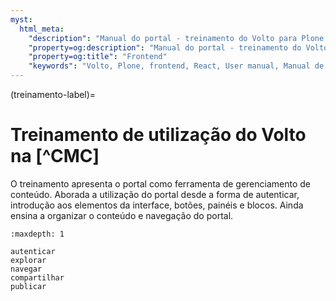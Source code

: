 ```yaml
---
myst:
  html_meta:
    "description": "Manual do portal - treinamento do Volto para Plone 6 da CMC"
    "property=og:description": "Manual do portal - treinamento do Volto para Plone 6 da CMC"
    "property=og:title": "Frontend"
    "keywords": "Volto, Plone, frontend, React, User manual, Manual de usuário, treinamento"
---
```



(treinamento-label)=

# Treinamento de utilização do Volto na [^CMC]

O treinamento apresenta o portal como ferramenta de gerenciamento de conteúdo. Aborada a utilização do portal desde a forma de autenticar, introdução aos elementos da interface, botões, painéis e blocos. Ainda ensina a organizar o conteúdo e navegação do portal.


```{toctree}
:maxdepth: 1

autenticar
explorar
navegar
compartilhar
publicar
```
